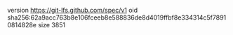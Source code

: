 version https://git-lfs.github.com/spec/v1
oid sha256:62a9acc763b8e106fceeb8e588836de8d4019ffbf8e334314c5f78910814828e
size 3851
